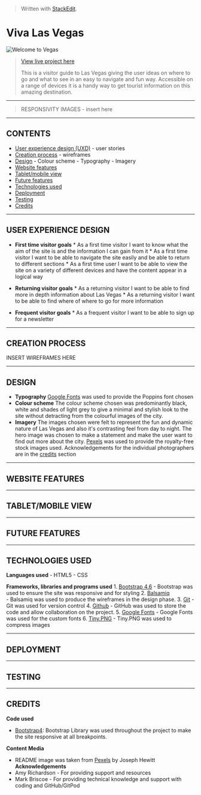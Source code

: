 


> Written with [StackEdit](https://stackedit.io/).
> 

# Viva Las Vegas

![Welcome to Vegas](https://www.pexels.com/photo/welcome-to-fabulous-las-vegas-nevada-signage-8295800/)


> [View live project here]()
> 
> This is a visitor guide to Las Vegas giving the user ideas on where to go and what to see in an easy to navigate and fun way. Accessible on a range of devices it is a handy way to get tourist information on this amazing destination.
---
> RESPONSIVITY IMAGES - insert here
>
---

## CONTENTS

 - [User experience design (UXD)](#user-experience-design)
		 - user stories
 - [Creation process](#creation-process)
		 - wireframes
 - [Design](#design)
		 - Colour scheme
		 - Typography
		 - Imagery
 - [Website features](#website-features)
 - [Tablet/mobile view](#tablet/mobile-view)
 - [Future features](#future-features)
 - [Technologies used](#technologies-used)
 - [Deployment](#deployment)
 - [Testing](#testing)
 - [Credits](#credits)
 ---
 ## USER EXPERIENCE DESIGN
 
 - **First time visitor goals**
		 * As a first time visitor I want to know what the aim of the site is and the information I can gain from it
		 * As a first time visitor I want to be able to navigate the site easily and be able to return to different sections
		 * As a first time user I want to be able to view the site on a variety of different devices and have the content appear in a logical way
		 
- **Returning visitor goals**
		* As a returning visitor I want to be able to find more in depth information about Las Vegas
		* As a returning visitor I want to be able to find where of where to go for more information

- **Frequent visitor goals**
		* As a frequent visitor I want to be able to sign up for a newsletter
---

## CREATION PROCESS
INSERT WIREFRAMES HERE


---

## DESIGN
  - **Typography**
    [Google Fonts](https://fonts.google.com/) was used to provide the Poppins font chosen
  - **Colour scheme**
    The colour scheme chosen was predominantly black, white and shades of light grey to give a minimal and stylish look to the site without detracting from the colourful images of the city.
  - **Imagery**
    The images chosen were felt to represent the fun and dynamic nature of Las Vegas and also it's contrasting feel from day to night.
    The hero image was chosen to make a statement and make the user want to find out more about the city.
    [Pexels](https://www.pexels.com/) was used to provide the royalty-free stock images used. Acknowledgements for the individual photographers are in the [credits](#credits) section


 ---

## WEBSITE FEATURES



 ---

## TABLET/MOBILE VIEW



 ---

## FUTURE FEATURES



 ---

## TECHNOLOGIES USED
  **Languages used**
    - HTML5
    - CSS

  **Frameworks, libraries and programs used**
    1. [Bootstrap 4.6](https://getbootstrap.com/docs/4.6/getting-started/introduction/)
        - Bootstrap was used to ensure the site was responsive and for styling
    2. [Balsamiq](https://balsamiq.com/wireframes/)   
        - Balsamiq was used to produce the wireframes in the design phase.
    3. [Git](https://git-scm.com/)
        - Git was used for version control
    4. [Github](https://github.com/)
        - GitHub was used to store the code and allow collaboration on the project.
    5. [Google Fonts](https://fonts.google.com/)
        - Google Fonts was used for the custom fonts
    6. [Tiny.PNG](https://tinypng.com/)
        - Tiny.PNG was used to compress images                  


 ---

## DEPLOYMENT


 ---

## TESTING


 ---

## CREDITS
 **Code used**
  - [Bootstrap4](https://getbootstrap.com/docs/4.6/getting-started/introduction/): Bootstrap Library was used throughout the project to make the site responsive at all breakpoints.

**Content**
**Media**
  - README image was taken from [Pexels](https://www.pexels.com/) by Joseph Hewitt
**Acknowledgements**
  - Amy Richardson - For providing support and resources 
  - Mark Briscoe - For providing technical knowledge and support with coding and GitHub/GitPod



